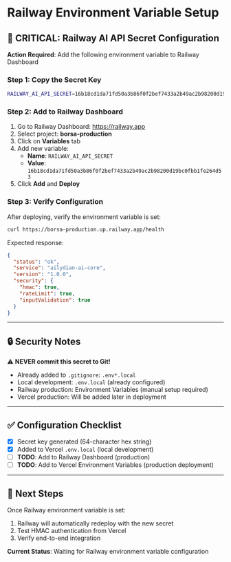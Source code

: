 # Railway Environment Variable Setup

## 🔐 CRITICAL: Railway AI API Secret Configuration

**Action Required**: Add the following environment variable to Railway Dashboard

### Step 1: Copy the Secret Key

```bash
RAILWAY_AI_API_SECRET=16b18cd1da71fd50a3b86f0f2bef7433a2b49ac2b98200d19bc0fbb1fe264d53
```

### Step 2: Add to Railway Dashboard

1. Go to Railway Dashboard: https://railway.app
2. Select project: **borsa-production**
3. Click on **Variables** tab
4. Add new variable:
   - **Name**: `RAILWAY_AI_API_SECRET`
   - **Value**: `16b18cd1da71fd50a3b86f0f2bef7433a2b49ac2b98200d19bc0fbb1fe264d53`
5. Click **Add** and **Deploy**

### Step 3: Verify Configuration

After deploying, verify the environment variable is set:

```bash
curl https://borsa-production.up.railway.app/health
```

Expected response:
```json
{
  "status": "ok",
  "service": "ailydian-ai-core",
  "version": "1.0.0",
  "security": {
    "hmac": true,
    "rateLimit": true,
    "inputValidation": true
  }
}
```

---

## 🔒 Security Notes

⚠️ **NEVER commit this secret to Git!**

- Already added to `.gitignore`: `.env*.local`
- Local development: `.env.local` (already configured)
- Railway production: Environment Variables (manual setup required)
- Vercel production: Will be added later in deployment

---

## ✅ Configuration Checklist

- [x] Secret key generated (64-character hex string)
- [x] Added to Vercel `.env.local` (local development)
- [ ] **TODO**: Add to Railway Dashboard (production)
- [ ] **TODO**: Add to Vercel Environment Variables (production deployment)

---

## 📝 Next Steps

Once Railway environment variable is set:

1. Railway will automatically redeploy with the new secret
2. Test HMAC authentication from Vercel
3. Verify end-to-end integration

**Current Status**: Waiting for Railway environment variable configuration
